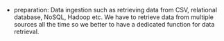 - preparation: Data ingestion such as retrieving data from CSV, relational database, NoSQL, Hadoop etc. We have to retrieve data from multiple sources all the time so we better to have a dedicated function for data retrieval. 